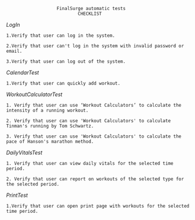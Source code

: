                        FinalSurge automatic tests
                               CHECKLIST
*LogIn*

    1.Verify that user can log in the system.
   
    2.Verify that user can't log in the system with invalid password or email. 
    
    3.Verify that user can log out of the system.
*CalendarTest*
       
    1.Verify that user can quickly add workout.


*WorkoutCalculatorTest*
     
    1. Verify that user can use ‘Workout Calculators’ to calculate the intensity of a running workout.

    2. Verify that user can use 'Workout Calculators' to calculate Tinman's running by Tom Schwartz.

    3. Verify that user can use 'Workout Calculators' to calculate the pace of Hanson's marathon method.

*DailyVitalsTest*

    1. Verify that user can view daily vitals for the selected time period.

    2. Verify that user can report on workouts of the selected type for the selected period.

*PrintTest*
   
    1.Verify that user can open print page with workouts for the selected time period.
